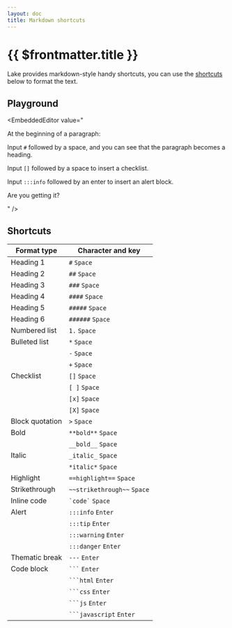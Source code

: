 ```yaml
---
layout: doc
title: Markdown shortcuts
---
```


# {{ $frontmatter.title }}

Lake provides markdown-style handy shortcuts, you can use the [shortcuts](#shortcuts) below to format the text.

## Playground

<EmbeddedEditor value="
<p>At the beginning of a paragraph:</p>
<p>Input <code>#</code> followed by a space, and you can see that the paragraph becomes a heading.</p>
<p>Input <code>[]</code> followed by a space to insert a checklist.</p>
<p>Input <code>:::info</code> followed by an enter to insert an alert block.</p>
<p>Are you getting it?</p>
" />

## Shortcuts

| Format type  | Character and key |
| ------------- | ------------- |
| Heading 1  | `#` `Space`  |
| Heading 2  | `##` `Space`  |
| Heading 3  | `###` `Space`  |
| Heading 4  | `####` `Space`  |
| Heading 5  | `#####` `Space`  |
| Heading 6  | `######` `Space`  |
| Numbered list  | `1.` `Space`  |
| Bulleted list  | `*` `Space`  |
|   | `-` `Space`  |
|   | `+` `Space`  |
| Checklist  | `[]` `Space`  |
|   | `[ ]` `Space`  |
|   | `[x]` `Space`  |
|   | `[X]` `Space`  |
| Block quotation  | `>` `Space`  |
| Bold  | `**bold**` `Space`  |
|   | `__bold__` `Space`  |
| Italic  | `_italic_` `Space`  |
|   | `*italic*` `Space`  |
| Highlight  | `==highlight==` `Space`  |
| Strikethrough  | `~~strikethrough~~` `Space`  |
| Inline code  | <code>\`code\`</code> `Space`  |
| Alert  | `:::info` `Enter`  |
|   | `:::tip` `Enter`  |
|   | `:::warning` `Enter`  |
|   | `:::danger` `Enter`  |
| Thematic break  | `---` `Enter`  |
| Code block  | <code>\`\`\`</code> `Enter`  |
|   | <code>\`\`\`html</code> `Enter`  |
|   | <code>\`\`\`css</code> `Enter`  |
|   | <code>\`\`\`js</code> `Enter`  |
|   | <code>\`\`\`javascript</code> `Enter`  |
